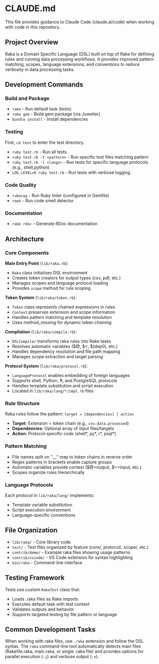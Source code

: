 # CLAUDE.md

This file provides guidance to Claude Code (claude.ai/code) when working with code in this repository.

## Project Overview

Raka is a Domain Specific Language (DSL) built on top of Rake for defining rules and running data processing workflows. It provides improved pattern matching, scopes, language extensions, and conventions to reduce verbosity in data processing tasks.

## Development Commands

### Build and Package
- `rake` - Run default task (tests)
- `rake gem` - Build gem package (via Juwelier)
- `bundle install` - Install dependencies

### Testing

First, `cd test` to enter the test directory.

- `ruby test.rb` - Run all tests
- `ruby test.rb -t <pattern>` - Run specific test files matching pattern
- `ruby test.rb -l <langs>` - Run tests for specific language protocols (e.g., shell,python)
- `LOG_LEVEL=0 ruby test.rb` - Run tests with verbose logging

### Code Quality
- `rubocop` - Run Ruby linter (configured in Gemfile)
- `reek` - Run code smell detector

### Documentation
- `rake rdoc` - Generate RDoc documentation

## Architecture

### Core Components

**Main Entry Point** (`lib/raka.rb`):
- `Raka` class initializes DSL environment
- Creates token creators for output types (csv, pdf, etc.)
- Manages scopes and language protocol loading
- Provides `scope` method for rule scoping

**Token System** (`lib/raka/token.rb`):
- `Token` class represents chained expressions in rules
- `Context` preserves extension and scope information
- Handles pattern matching and template resolution
- Uses method_missing for dynamic token chaining

**Compilation** (`lib/raka/compile.rb`):
- `DSLCompiler` transforms raka rules into Rake tasks
- Resolves automatic variables ($@, $<, $(dep0), etc.)
- Handles dependency resolution and file path mapping
- Manages scope extraction and target parsing

**Protocol System** (`lib/raka/protocol.rb`):
- `LanguageProtocol` enables embedding of foreign languages
- Supports shell, Python, R, and PostgreSQL protocols
- Handles template substitution and script execution
- Located in `lib/raka/lang/*/impl.rb` files

### Rule Structure

Raka rules follow the pattern: `target = [dependencies] | action`

- **Target**: Extension + token chain (e.g., `csv.data.processed`)
- **Dependencies**: Optional array of input files/targets
- **Action**: Protocol-specific code (shell*, py*, r*, psql*)

### Pattern Matching

- File names split on "__" map to token chains in reverse order
- Regex patterns in brackets enable capture groups
- Automatic variables provide context ($@=output, $<=input, etc.)
- Scopes organize rules hierarchically

### Language Protocols

Each protocol in `lib/raka/lang/` implements:
- Template variable substitution
- Script execution environment
- Language-specific conventions

## File Organization

- `lib/raka/` - Core library code
- `test/` - Test files organized by feature (core/, protocol/, scope/, etc.)
- `contrib/demo/` - Example raka files showing usage patterns
- `contrib/vscode/` - VS Code extension for syntax highlighting
- `bin/raka` - Command-line interface

## Testing Framework

Tests use custom `RakaTest` class that:
- Loads .raka files as Rake imports
- Executes default task with test context
- Validates outputs and behavior
- Supports targeted testing by file pattern or language

## Common Development Tasks

When working with raka files, use `.raka` extension and follow the DSL syntax. The `raka` command-line tool automatically detects main files (Rakefile.raka, main.raka, or single .raka file) and provides options for parallel execution (`-j`) and verbose output (`-v`).